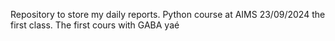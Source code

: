 Repository to store my daily reports. Python course at AIMS
23/09/2024 the first class. The first cours with GABA yaé
